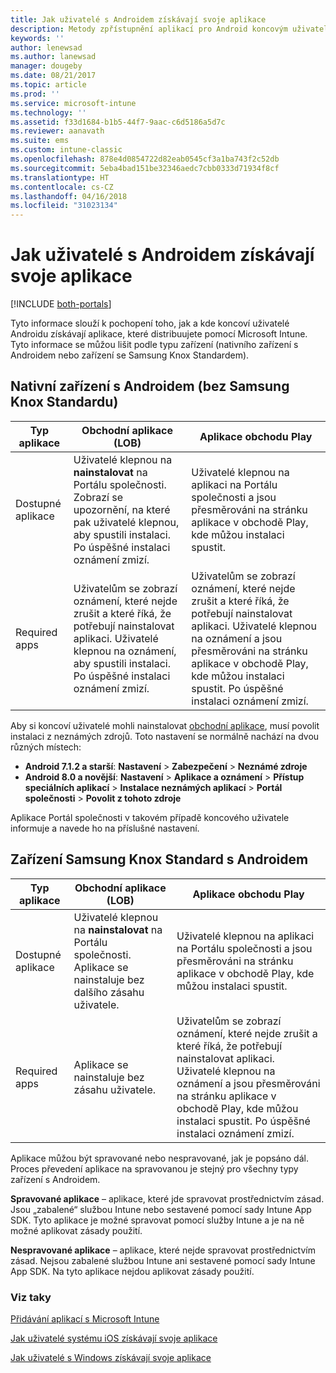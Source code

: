```yaml
---
title: Jak uživatelé s Androidem získávají svoje aplikace
description: Metody zpřístupnění aplikací pro Android koncovým uživatelům
keywords: ''
author: lenewsad
ms.author: lanewsad
manager: dougeby
ms.date: 08/21/2017
ms.topic: article
ms.prod: ''
ms.service: microsoft-intune
ms.technology: ''
ms.assetid: f33d1684-b1b5-44f7-9aac-c6d5186a5d7c
ms.reviewer: aanavath
ms.suite: ems
ms.custom: intune-classic
ms.openlocfilehash: 878e4d0854722d82eab0545cf3a1ba743f2c52db
ms.sourcegitcommit: 5eba4bad151be32346aedc7cbb0333d71934f8cf
ms.translationtype: HT
ms.contentlocale: cs-CZ
ms.lasthandoff: 04/16/2018
ms.locfileid: "31023134"
---
```

# <a name="how-your-android-users-get-their-apps"></a>Jak uživatelé s Androidem získávají svoje aplikace

[!INCLUDE [both-portals](./includes/note-for-both-portals.md)]

Tyto informace slouží k pochopení toho, jak a kde koncoví uživatelé Androidu získávají aplikace, které distribuujete pomocí Microsoft Intune. Tyto informace se můžou lišit podle typu zařízení (nativního zařízení s Androidem nebo zařízení se Samsung Knox Standardem).

## <a name="native-non-samsung-knox-standard-android-devices"></a>Nativní zařízení s Androidem (bez Samsung Knox Standardu)

| Typ aplikace | Obchodní aplikace (LOB) | Aplikace obchodu Play  |
| ------------- |-------------| -----|
| Dostupné aplikace      | Uživatelé klepnou na **nainstalovat** na Portálu společnosti. Zobrazí se upozornění, na které pak uživatelé klepnou, aby spustili instalaci. Po úspěšné instalaci oznámení zmizí. | Uživatelé klepnou na aplikaci na Portálu společnosti a jsou přesměrováni na stránku aplikace v obchodě Play, kde můžou instalaci spustit.|
| Required apps      | Uživatelům se zobrazí oznámení, které nejde zrušit a které říká, že potřebují nainstalovat aplikaci. Uživatelé klepnou na oznámení, aby spustili instalaci. Po úspěšné instalaci oznámení zmizí.    | Uživatelům se zobrazí oznámení, které nejde zrušit a které říká, že potřebují nainstalovat aplikaci. Uživatelé klepnou na oznámení a jsou přesměrováni na stránku aplikace v obchodě Play, kde můžou instalaci spustit. Po úspěšné instalaci oznámení zmizí. |

Aby si koncoví uživatelé mohli nainstalovat [obchodní aplikace](lob-apps-android.md), musí povolit instalaci z neznámých zdrojů. Toto nastavení se normálně nachází na dvou různých místech:

* **Android 7.1.2 a starší**: **Nastavení** > **Zabezpečení** > **Neznámé zdroje**
* **Android 8.0 a novější**: **Nastavení** > **Aplikace a oznámení** > **Přístup speciálních aplikací** > **Instalace neznámých aplikací** > **Portál společnosti** > **Povolit z tohoto zdroje**

Aplikace Portál společnosti v takovém případě koncového uživatele informuje a navede ho na příslušné nastavení. 


## <a name="samsung-knox-standard-android-devices"></a>Zařízení Samsung Knox Standard s Androidem

| Typ aplikace | Obchodní aplikace (LOB) | Aplikace obchodu Play  |
| ------------- |-------------| -----|
| Dostupné aplikace      | Uživatelé klepnou na **nainstalovat** na Portálu společnosti. Aplikace se nainstaluje bez dalšího zásahu uživatele. | Uživatelé klepnou na aplikaci na Portálu společnosti a jsou přesměrováni na stránku aplikace v obchodě Play, kde můžou instalaci spustit.|
| Required apps      | Aplikace se nainstaluje bez zásahu uživatele.    | Uživatelům se zobrazí oznámení, které nejde zrušit a které říká, že potřebují nainstalovat aplikaci. Uživatelé klepnou na oznámení a jsou přesměrováni na stránku aplikace v obchodě Play, kde můžou instalaci spustit. Po úspěšné instalaci oznámení zmizí. |

Aplikace můžou být spravované nebo nespravované, jak je popsáno dál. Proces převedení aplikace na spravovanou je stejný pro všechny typy zařízení s Androidem.

**Spravované aplikace** – aplikace, které jde spravovat prostřednictvím zásad. Jsou „zabalené“ službou Intune nebo sestavené pomocí sady Intune App SDK. Tyto aplikace je možné spravovat pomocí služby Intune a je na ně možné aplikovat zásady použití.

**Nespravované aplikace** – aplikace, které nejde spravovat prostřednictvím zásad. Nejsou zabalené službou Intune ani sestavené pomocí sady Intune App SDK. Na tyto aplikace nejdou aplikovat zásady použití.

### <a name="see-also"></a>Viz taky
[Přidávání aplikací s Microsoft Intune](apps-add.md)

[Jak uživatelé systému iOS získávají svoje aplikace](end-user-apps-ios.md)

[Jak uživatelé s Windows získávají svoje aplikace](end-user-apps-windows.md)
